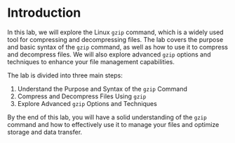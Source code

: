 # Introduction

In this lab, we will explore the Linux `gzip` command, which is a widely used tool for compressing and decompressing files. The lab covers the purpose and basic syntax of the `gzip` command, as well as how to use it to compress and decompress files. We will also explore advanced `gzip` options and techniques to enhance your file management capabilities.

The lab is divided into three main steps:

1. Understand the Purpose and Syntax of the `gzip` Command
2. Compress and Decompress Files Using `gzip`
3. Explore Advanced `gzip` Options and Techniques

By the end of this lab, you will have a solid understanding of the `gzip` command and how to effectively use it to manage your files and optimize storage and data transfer.
